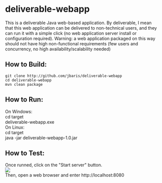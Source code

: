 deliverable-webapp
==================
This is a deliverable Java web-based application. By deliverable, I mean that this web application can be delivered to non-technical users, and they can run it with a simple click (no web application server install or configuration required). Warning: a web application packaged on this way should not have high non-functional requirements (few users and concurrency, no high availability/scalability needed) 

How to Build:
-------------
    git clone http://github.com/jbaris/deliverable-webapp  
    cd deliverable-webapp  
    mvn clean package   

How to Run:  
-----------
On Windows:  
    cd target  
    deliverable-webapp.exe   
On Linux:    
    cd target  
    java -jar deliverable-webapp-1.0.jar  

How to Test:
------------
Once runned, click on the "Start server" button.   
    ![](http://jbaris.github.com/deliverable-webapp/screenshot.png)  
Then, open a web browser and enter http://localhost:8080  